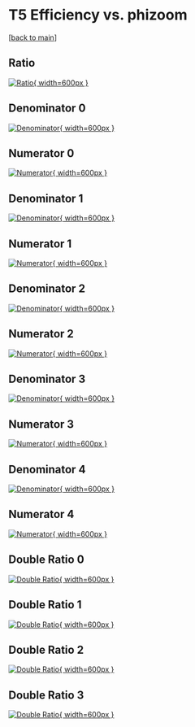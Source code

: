 # T5 Efficiency vs. phizoom

[[back to main](./)]



## Ratio

[![Ratio](../mtv/var/T5_loweta_0_-1_eff_phizoom.png){ width=600px }](../mtv/var/T5_loweta_0_-1_eff_phizoom.pdf)

## Denominator 0

[![Denominator](../mtv/den/T5_loweta_0_-1_eff_phizoom_den0.png){ width=600px }](../mtv/den/T5_loweta_0_-1_eff_phizoom_den0.pdf)

## Numerator 0

[![Numerator](../mtv/num/T5_loweta_0_-1_eff_phizoom_num0.png){ width=600px }](../mtv/num/T5_loweta_0_-1_eff_phizoom_num0.pdf)

## Denominator 1

[![Denominator](../mtv/den/T5_loweta_0_-1_eff_phizoom_den1.png){ width=600px }](../mtv/den/T5_loweta_0_-1_eff_phizoom_den1.pdf)

## Numerator 1

[![Numerator](../mtv/num/T5_loweta_0_-1_eff_phizoom_num1.png){ width=600px }](../mtv/num/T5_loweta_0_-1_eff_phizoom_num1.pdf)

## Denominator 2

[![Denominator](../mtv/den/T5_loweta_0_-1_eff_phizoom_den2.png){ width=600px }](../mtv/den/T5_loweta_0_-1_eff_phizoom_den2.pdf)

## Numerator 2

[![Numerator](../mtv/num/T5_loweta_0_-1_eff_phizoom_num2.png){ width=600px }](../mtv/num/T5_loweta_0_-1_eff_phizoom_num2.pdf)

## Denominator 3

[![Denominator](../mtv/den/T5_loweta_0_-1_eff_phizoom_den3.png){ width=600px }](../mtv/den/T5_loweta_0_-1_eff_phizoom_den3.pdf)

## Numerator 3

[![Numerator](../mtv/num/T5_loweta_0_-1_eff_phizoom_num3.png){ width=600px }](../mtv/num/T5_loweta_0_-1_eff_phizoom_num3.pdf)

## Denominator 4

[![Denominator](../mtv/den/T5_loweta_0_-1_eff_phizoom_den4.png){ width=600px }](../mtv/den/T5_loweta_0_-1_eff_phizoom_den4.pdf)

## Numerator 4

[![Numerator](../mtv/num/T5_loweta_0_-1_eff_phizoom_num4.png){ width=600px }](../mtv/num/T5_loweta_0_-1_eff_phizoom_num4.pdf)

## Double Ratio 0

[![Double Ratio](../mtv/ratio/T5_loweta_0_-1_eff_phizoom_ratio0.png){ width=600px }](../mtv/ratio/T5_loweta_0_-1_eff_phizoom_ratio0.pdf)

## Double Ratio 1

[![Double Ratio](../mtv/ratio/T5_loweta_0_-1_eff_phizoom_ratio1.png){ width=600px }](../mtv/ratio/T5_loweta_0_-1_eff_phizoom_ratio1.pdf)

## Double Ratio 2

[![Double Ratio](../mtv/ratio/T5_loweta_0_-1_eff_phizoom_ratio2.png){ width=600px }](../mtv/ratio/T5_loweta_0_-1_eff_phizoom_ratio2.pdf)

## Double Ratio 3

[![Double Ratio](../mtv/ratio/T5_loweta_0_-1_eff_phizoom_ratio3.png){ width=600px }](../mtv/ratio/T5_loweta_0_-1_eff_phizoom_ratio3.pdf)

